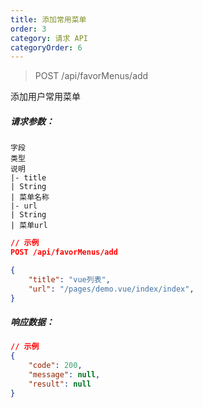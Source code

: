 ```yaml
---
title: 添加常用菜单
order: 3
category: 请求 API
categoryOrder: 6
---
```


> POST /api/favorMenus/add

添加用户常用菜单

##### 请求参数：
```table
字段
类型
说明
|- title
| String
| 菜单名称
|- url
| String
| 菜单url
```

```json
// 示例
POST /api/favorMenus/add

{
    "title": "vue列表",
    "url": "/pages/demo.vue/index/index",
}
```

##### 响应数据：
```json
// 示例
{
    "code": 200,
    "message": null,
    "result": null
}
```
